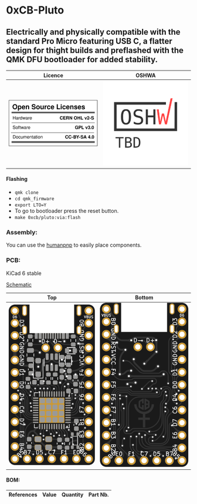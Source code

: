 # 0xCB-Pluto

## Electrically and physically compatible with the standard Pro Micro featuring USB C, a flatter design for thight builds and preflashed with the QMK DFU bootloader for added stability.


Licence | OSHWA
:-------------------------:|:-------------------------:
![](https://github.com/0xCB-dev/0xcb-Pluto/blob/main/LICENSE.svg) | [![](https://github.com/0xCB-dev/0xCB-Pluto/blob/main/rev1.0/OSHWA.svg)](https://certification.oshwa.org/.html)

#### Flashing

* `qmk clone`
* `cd qmk_firmware`
* `export LTO=Y`
* To go to bootloader press the reset button.
* `make 0xcb/pluto:via:flash`

### Assembly:

You can use the [humanpnp](https://files.0xcb.dev/0xCB-Pluto/humanpnp.html) to easily place components.

### PCB:

KiCad 6 stable

[Schematic](https://github.com/0xCB-dev/0xcb-Pluto/blob/main/rev1.0/Pluto.pdf)

Top | Bottom
:-------------------------:|:-------------------------:
![](https://github.com/0xCB-dev/0xcb-Pluto/blob/main/rev1.0/Pluto.top.png)  |  ![](https://github.com/0xCB-dev/0xcb-Pluto/blob/main/rev1.0/Pluto.bottom.png)

#### BOM:

| References          | Value       | Quantity |Part Nb.          |
|---------------------|-------------|----------|------------------|

